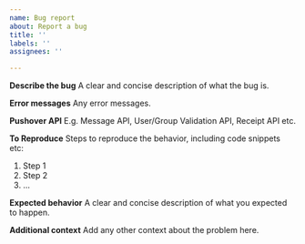 ```yaml
---
name: Bug report
about: Report a bug
title: ''
labels: ''
assignees: ''

---
```


**Describe the bug**
A clear and concise description of what the bug is.

**Error messages**
Any error messages.

**Pushover API**
E.g. Message API, User/Group Validation API, Receipt API etc.

**To Reproduce**
Steps to reproduce the behavior, including code snippets etc:
1. Step 1
2. Step 2
3. ...

**Expected behavior**
A clear and concise description of what you expected to happen.

**Additional context**
Add any other context about the problem here.
